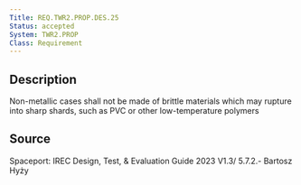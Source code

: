 ```yaml
---
Title: REQ.TWR2.PROP.DES.25
Status: accepted
System: TWR2.PROP
Class: Requirement
---
```


## Description

Non-metallic cases shall not be made of brittle materials which may rupture into
sharp shards, such as PVC or other low-temperature polymers

## Source

Spaceport: IREC Design, Test, & Evaluation Guide 2023 V1.3/ 5.7.2.- Bartosz Hyży
